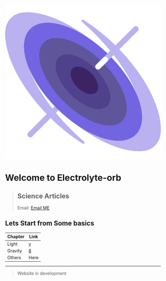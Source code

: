 ![Logo](black-hole.svg)
# Welcome to Electrolyte-orb

> ## Science Articles
> Email: [Email ME](mailto:electrolyte.orb@gmail.com?Subject=From%20Github)

## Lets Start from Some basics

Chapter | Link
------------ | -------------
Light | <a href="https://google.com"> &gamma; </a>
Gravity | <a href="https://google.com"> &beta;</a>
Others | Here

---

> Website in development



<link rel="shortcut icon" href="black-hole(7).png">
<head>
<title>Electrolyte Orb</title>
</head>

